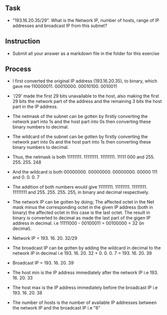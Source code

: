 ## Task 
- "193.16.20.35/29". What is the Network IP, number of hosts, range of IP addresses and broadcast IP from this subnet?


## Instruction 
- Submit all your answer as a markdown file in the folder for this exercise 


## Process 

- I first converted the original IP address (193.16.20.35), to binary, which gave me 110000011. 00010000. 00010100. 0010011 

-  '/29' made the first 29 bits unavailable to the host, also making the first 29 bits the network part of the address and the remaining 3 bits the host part in the IP address. 

-  The netmask of the subnet can be gotten by firstly converting the network part into 1s and the host part into 0s then converting these binary numbers to decimal. 

-  The wildcard of the subnet can be gotten by firstly converting the network part into 0s and the host part into 1s then converting these binary numbers to decimal. 

-  Thus, the netmask is both 11111111. 11111111. 11111111. 11111 000 and 255. 255. 255. 248 

-  And the wildcard is both 00000000. 00000000. 00000000. 00000 111 and 0. 0. 0. 7 

-  The addition of both numbers would give 11111111. 11111111. 11111111. 11111111 and 255. 255. 255. 255, in binary and decimal respectively. 

-  The network IP can be gotten by doing; The affected octet in the Net mask minus the corresponding octet in the given IP address (both in binary) 
the affected octet in this case is the last octet. The result in binary is converted to decimal as made the last part of the gigen IP address in decimal. 
i.e 11111000 - 00100011 = 00100000 = 32 (in decimal). 

- Network IP = 193. 16. 20. 32/29

- The broadcast IP can be gotten by adding the wildcard in decimal to the network IP in decimal i.e 193. 16. 20. 32 + 0. 0. 0. 7 = 193. 16. 20. 39 

- Broadcast IP = 193. 16. 20. 39 


- The host min is the IP address immediately after the network IP i.e 193. 16. 20. 33 

- The host max is the IP address immediately before the broadcast IP i.e 193. 16. 20. 38 

- The number of hosts is the number of available IP addresses between the network IP and the broadcast IP i.e "6" 

